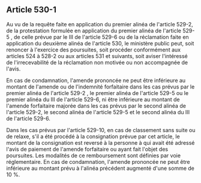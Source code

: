 Article 530-1
----
Au vu de la requête faite en application du premier alinéa de l'article 529-2,
de la protestation formulée en application du premier alinéa de l'article 529-5
, de celle prévue par le III de l'article 529-6 ou de la réclamation faite en
application du deuxième alinéa de l'article 530, le ministère public peut, soit
renoncer à l'exercice des poursuites, soit procéder conformément aux articles
524 à 528-2 ou aux articles 531 et suivants, soit aviser l'intéressé de
l'irrecevabilité de la réclamation non motivée ou non accompagnée de l'avis.

En cas de condamnation, l'amende prononcée ne peut être inférieure au montant de
l'amende ou de l'indemnité forfaitaire dans les cas prévus par le premier alinéa
de l'article 529-2 , le premier alinéa de l'article 529-5 ou le premier alinéa
du III de l'article 529-6, ni être inférieure au montant de l'amende forfaitaire
majorée dans les cas prévus par le second alinéa de l'article 529-2, le second
alinéa de l'article 529-5 et le second alinéa du III de l'article 529-6.

Dans les cas prévus par l'article 529-10, en cas de classement sans suite ou de
relaxe, s'il a été procédé à la consignation prévue par cet article, le montant
de la consignation est reversé à la personne à qui avait été adressé l'avis de
paiement de l'amende forfaitaire ou ayant fait l'objet des poursuites. Les
modalités de ce remboursement sont définies par voie réglementaire. En cas de
condamnation, l'amende prononcée ne peut être inférieure au montant prévu à
l'alinéa précédent augmenté d'une somme de 10 %.
